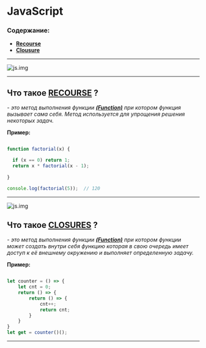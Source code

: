 # JavaScript

### Содержание:
- **[Recourse]()**
- **[Clousure]()**

---

![js.img](https://media.licdn.com/dms/image/v2/C4D12AQEWZhF2X25z_w/article-cover_image-shrink_720_1280/article-cover_image-shrink_720_1280/0/1606115147868?e=2147483647&v=beta&t=pSTolqMRYBEn-AU3O4PAcdXMzonHGiweJIiMdqVf5Us)

---

## Что такое **[RECOURSE]()** ?

*- это метод выполнения функции **[(Function)]()** при котором функция вызывает сама себя. Метод используется для упрощения решения некоторых задач.*

**Пример:**

```JavaScript

function factorial(x) {

  if (x == 0) return 1;
  return x * factorial(x - 1); 
  
}

console.log(factorial(5));  // 120


```
---

![js.img](https://media2.dev.to/dynamic/image/width=1280,height=720,fit=cover,gravity=auto,format=auto/https%3A%2F%2Fdev-to-uploads.s3.amazonaws.com%2Fuploads%2Farticles%2F16uvtgfsbbutez78sr98.png)

## Что такое **[CLOSURES]()** ?

*- это метод выполнения функции **[(Function)]()** при котором функции может создать внутри себя функцию которая в свою очередь имеет доступ к её внешнему окружению и выполняет определенную задачу.*

**Пример:**

```JavaScript

let counter = () => {
    let cnt = 0;
    return () => {
        return () => {
            cnt++;
            return cnt;
        }
    }
}
let get = counter()();

```

---
